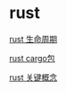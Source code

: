 # rust

[rust 生命周期](rust%20ff608c6e5b3d487bbd09199d853888ba/rust%20%E7%94%9F%E5%91%BD%E5%91%A8%E6%9C%9F%20d3558b03e9ea4f8bb4d3241d45cb79cc.md)

[rust cargo包](rust%20ff608c6e5b3d487bbd09199d853888ba/rust%20cargo%E5%8C%85%20efa79f0665bd44c3b211e80a1fa8d912.md)

[rust 关键概念](rust%20ff608c6e5b3d487bbd09199d853888ba/rust%20%E5%85%B3%E9%94%AE%E6%A6%82%E5%BF%B5%20cc29bb94100648668f8bc8cda542e767.md)